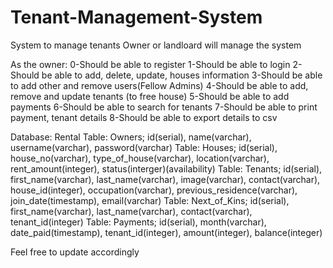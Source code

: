 # Tenant-Management-System
System to manage tenants
Owner or landloard will manage the system

As the owner:
0-Should be able to register
1-Should be able to login
2-Should be able to add, delete, update,  houses information
3-Should be able to add other and remove users(Fellow Admins)
4-Should be able to add, remove and update tenants (to free house)
5-Should be able to add payments
6-Should be able to search for tenants
7-Should be able to print payment, tenant details
8-Should be able to export details to csv

Database: Rental
Table: Owners; id(serial), name(varchar), username(varchar), password(varchar)
Table: Houses; id(serial), house_no(varchar), type_of_house(varchar), location(varchar), rent_amount(integer), status(interger)(availability)
Table: Tenants; id(serial), first_name(varchar), last_name(varchar), image(varchar), contact(varchar), house_id(integer), occupation(varchar), previous_residence(varchar), join_date(timestamp), email(varchar)
Table: Next_of_Kins; id(serial), first_name(varchar), last_name(varchar), contact(varchar), tenant_id(integer)
Table: Payments; id(serial), month(varchar), date_paid(timestamp), tenant_id(integer), amount(integer), balance(integer)  

Feel free to update accordingly
